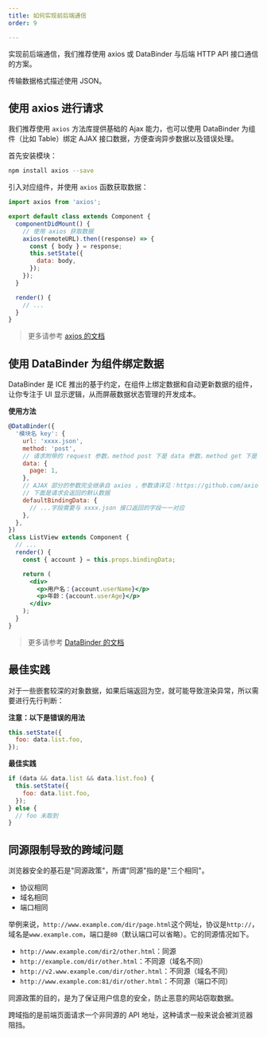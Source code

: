 ```yaml
---
title: 如何实现前后端通信
order: 9

---
```


实现前后端通信，我们推荐使用 axios 或 DataBinder 与后端 HTTP API 接口通信的方案。

传输数据格式描述使用 JSON。

## 使用 axios 进行请求

我们推荐使用 `axios` 方法库提供基础的 Ajax 能力，也可以使用 DataBinder 为组件（比如 Table）绑定 AJAX 接口数据，方便查询异步数据以及错误处理。

首先安装模块：

```bash
npm install axios --save
```

引入对应组件，并使用 `axios` 函数获取数据：

```jsx
import axios from 'axios';

export default class extends Component {
  componentDidMount() {
    // 使用 axios 获取数据
    axios(remoteURL).then((response) => {
      const { body } = response;
      this.setState({
        data: body,
      });
    });
  }

  render() {
    // ...
  }
}
```

> 更多请参考 [axios 的文档](https://github.com/axios/axios)

## 使用 DataBinder 为组件绑定数据

DataBinder 是 ICE 推出的基于约定，在组件上绑定数据和自动更新数据的组件，让你专注于 UI 显示逻辑，从而屏蔽数据状态管理的开发成本。

**使用方法**

```jsx
@DataBinder({
  '模块名 key': {
    url: 'xxxx.json',
    method: 'post',
    // 请求附带的 request 参数，method post 下是 data 参数，method get 下是 params
    data: {
      page: 1,
    },
    // AJAX 部分的参数完全继承自 axios ，参数请详见：https://github.com/axios/axios
    // 下面是请求会返回的默认数据
    defaultBindingData: {
      // ...字段需要与 xxxx.json 接口返回的字段一一对应
    },
  },
})
class ListView extends Component {
  // ...
  render() {
    const { account } = this.props.bindingData;

    return (
      <div>
        <p>用户名：{account.userName}</p>
        <p>年龄：{account.userAge}</p>
      </div>
    );
  }
}
```

> 更多请参考 [DataBinder 的文档](#/component/databinder)

## 最佳实践

对于一些嵌套较深的对象数据，如果后端返回为空，就可能导致渲染异常，所以需要进行先行判断：

**注意：以下是错误的用法**

```js
this.setState({
  foo: data.list.foo,
});
```

**最佳实践**

```js
if (data && data.list && data.list.foo) {
  this.setState({
    foo: data.list.foo,
  });
} else {
  // foo 未取到
}
```

## 同源限制导致的跨域问题

浏览器安全的基石是"同源政策"，所谓"同源"指的是"三个相同"。

* 协议相同
* 域名相同
* 端口相同

举例来说，`http://www.example.com/dir/page.html`这个网址，协议是`http://`，域名是`www.example.com`，端口是`80`（默认端口可以省略）。它的同源情况如下。

* `http://www.example.com/dir2/other.html`：同源
* `http://example.com/dir/other.html`：不同源（域名不同）
* `http://v2.www.example.com/dir/other.html`：不同源（域名不同）
* `http://www.example.com:81/dir/other.html`：不同源（端口不同）

同源政策的目的，是为了保证用户信息的安全，防止恶意的网站窃取数据。

跨域指的是前端页面请求一个非同源的 API 地址，这种请求一般来说会被浏览器阻挡。
